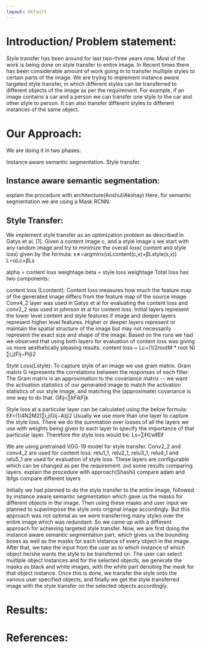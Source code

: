 ```yaml
---
layout: default
---
```


<h1>Introduction/ Problem statement:</h1>

Style transfer has been around for last two-three years now. Most of the work is being done on style transfer to entire image. In Recent times there has been considerable amount of work going in to transfer multiple styles to certain parts of the image. We are trying to implement instance aware targeted style transfer, in which different styles can be transferred to different objects of the image as per the requirement. For example, if an image contains a car and a person we can transfer one style to the car and other style to person. It can also transfer different styles to different instances of the same object.

# Our Approach:

We are doing it in two phases:

Instance aware semantic segmentation.
Style transfer.

## Instance aware semantic segmentation:
explain the procedure with architecture(Anshul/Akshay)
Here, for semantic segmentation we are using a Mask RCNN. 

## Style Transfer:
We implement style transfer as an optimization problem as described in Gatys et al. [1]. Given a content image c, and a style image s we start with any random image and try to minimize the overall loss( content and style loss) given by the formula:
x∗=argminx(αLcontent(c,x)+βLstyle(s,x))
L=αLc+βLs



alpha = content loss weightage
beta = style loss weightage
Total loss has two components:

content loss (Lcontent):  Content loss measures how much the feature map of the generated image differs from the feature map of the source image. Conv4_2 layer was used in Gatys et al for evaluating the content loss and conv2_2 was used in johnson et al for content loss. Initial layers represent the lower level content and style features if image and deeper layers represent higher level features. Higher or deeper layers represent or maintain the spatial structure of the image but may not necessarily represent the exact size and shape of the image. Based on the runs we had we observed that using both layers for evaluation of content loss was giving us more aesthetically pleasing results.
content loss = Lc=(1/2rootM * root N) ∑i,j(Fij−Pij)2

Style Loss(Lstyle):  To capture style of an image we use gram matrix.  Gram matrix G represents the correlations between the responses of each filter. The Gram matrix is an approximation to the covariance matrix -- we want the activation statistics of our generated image to match the activation statistics of our style image, and matching the (approximate) covariance is one way to do that.
Gℓij=∑kFikFjk

Style loss at a particular layer can be calculated using the below formula:
Eℓ=(1/4N2M2)∑i,j(Gij−Aij)2
Usually we use more than one layer to capture the style loss. There we do the summation over losses of all the layers we use with weights being given to each layer to specify the importance of that particular layer. Therefore the style loss would be:
Ls=∑ℓ∈wℓEℓ

We are using pretrained VGG-19 model for style transfer. Conv2_2 and conv4_2 are used for content loss. relu1_1, relu2_1, relu3_1, relu4_1 and relu5_1 are used for evaluation of style loss. These layers are configurable which can be changed as per the requirement.
put some results comparing layers.
explain the procedure with approach(Shashi)
compare adam and lbfgs
compare different layers

Initially we had planned to do the style transfer to the entire image, followed by instance aware semantic segmentation which gave us the masks for different objects in the image. Then using these masks and user input we planned to superimpose the style onto original image accordingly. But this approach was not optimal as we were transferring many styles over the entire image which was redundant.  So we came up with a different approach for achieving targeted style transfer. Now, we are first doing the instance aware semantic segmentation part, which gives us the bounding boxes as well as the masks for each instance of every object in the image. After that, we take the input from the user as to which instance of which object he/she wants the style to be transferred on. The user can select multiple object instances and for the selected objects, we generate the masks as black and white images, with the white part denoting the mask for that object instance. Once this is done, we transfer the style onto the various user specified objects, and finally we get the style transferred image with the style transfer on the selected objects accordingly.

# Results:

# References:


